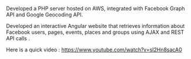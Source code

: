 Developed a PHP server hosted on AWS, integrated with Facebook Graph API and Google Geocoding API. 

Developed an interactive Angular website that retrieves information about Facebook users, pages, events, places and groups using AJAX and REST API calls .

Here is a quick video : https://www.youtube.com/watch?v=sl2Hn8sacA0
